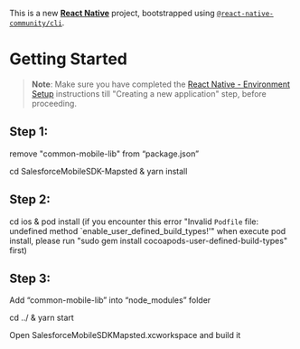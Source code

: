 This is a new [**React Native**](https://reactnative.dev) project, bootstrapped using [`@react-native-community/cli`](https://github.com/react-native-community/cli).

# Getting Started

> **Note**: Make sure you have completed the [React Native - Environment Setup](https://reactnative.dev/docs/environment-setup) instructions till "Creating a new application" step, before proceeding.

## Step 1:

remove "common-mobile-lib" from “package.json”

cd SalesforceMobileSDK-Mapsted & yarn install

## Step 2:

cd ios & pod install
(if you encounter this error "Invalid `Podfile` file: undefined method `enable_user_defined_build_types!'" when execute pod install, please run "sudo gem install cocoapods-user-defined-build-types" first)

## Step 3:

Add “common-mobile-lib” into “node_modules” folder

cd ../ & yarn start

Open SalesforceMobileSDKMapsted.xcworkspace and build it
